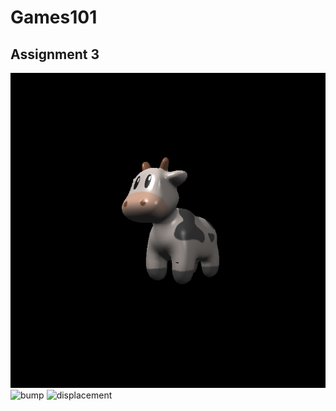 # Games101

## Assignment 3

![texture](/Assignment3/Code/build/output.png)
![bump](/Assignment3/Code/build/bump.png)
![displacement](/Assignment3/Code/build/displacement.png)

